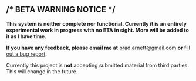 ## /* BETA WARNING NOTICE */

**This system is neither complete nor functional.  Currently it is an entirely experimental work in progress with no ETA in sight.  More will be added to it as I have time.**

**If you have any feedback, please email me at** [brad.arnett@gmail.com](mailto:brad.arnett@gmail.com) **or** [fill out a bug report](https://github.com/daed/datajack/issues)**.**

Currently this project is **not** accepting submitted material from third parties.  This will change in the future.
